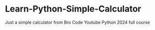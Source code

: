 # Learn-Python-Simple-Calculator
Just a simple calculator from Bro Code Youtube Python 2024 full course
